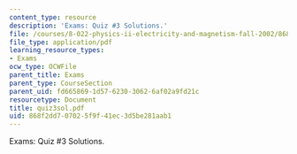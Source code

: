```yaml
---
content_type: resource
description: 'Exams: Quiz #3 Solutions.'
file: /courses/8-022-physics-ii-electricity-and-magnetism-fall-2002/868f2dd707025f9f41ec3d5be281aab1_quiz3sol.pdf
file_type: application/pdf
learning_resource_types:
- Exams
ocw_type: OCWFile
parent_title: Exams
parent_type: CourseSection
parent_uid: fd665869-1d57-6230-3062-6af02a9fd21c
resourcetype: Document
title: quiz3sol.pdf
uid: 868f2dd7-0702-5f9f-41ec-3d5be281aab1
---
```

Exams: Quiz #3 Solutions.

